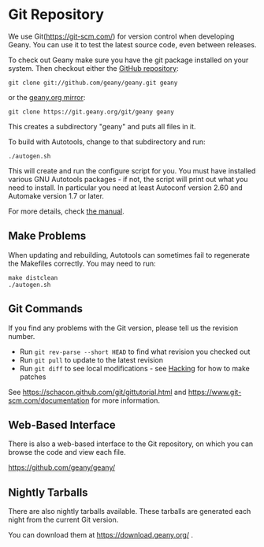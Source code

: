 Git Repository
==========

We use Git(https://git-scm.com/) for version control when developing Geany.
You can use it to test the latest source code, even between releases.

To check out Geany make sure you have the git package installed on your system.
Then checkout either the [GitHub repository][1]:

	git clone git://github.com/geany/geany.git geany

or the [geany.org mirror][2]:

	git clone https://git.geany.org/git/geany geany

This creates a subdirectory "geany" and puts all files in it.

To build with Autotools, change to that subdirectory and run:

	./autogen.sh

This will create and run the configure script for you.
You must have installed various GNU Autotools packages - if not,
the script will print out what you need to install.
In particular you need at least Autoconf version 2.60 and Automake version 1.7 or later.

For more details, check [the manual][3].


## Make Problems

When updating and rebuilding, Autotools can sometimes fail to regenerate the Makefiles correctly. You may need to run:

	make distclean
	./autogen.sh


## Git Commands

If you find any problems with the Git version, please tell us the revision number.

- Run `git rev-parse --short HEAD` to find what revision you checked out
- Run `git pull` to update to the latest revision
- Run `git diff` to see local modifications - see [Hacking][4] for how to make patches


See https://schacon.github.com/git/gittutorial.html and https://www.git-scm.com/documentation for more information.


## Web-Based Interface

There is also a web-based interface to the Git repository,
on which you can browse the code and view each file.

https://github.com/geany/geany/


## Nightly Tarballs

There are also nightly tarballs available.
These tarballs are generated each night from the current Git version.

You can download them at https://download.geany.org/ .


[1]: https://github.com/geany/geany/
[2]: https://git.geany.org/geany/
[3]: https://www.geany.org/manual/index.html#installation
[4]: /documentation/hacking/
